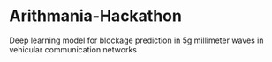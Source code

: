 # Arithmania-Hackathon
Deep learning model for blockage prediction in 5g millimeter waves in vehicular communication networks

